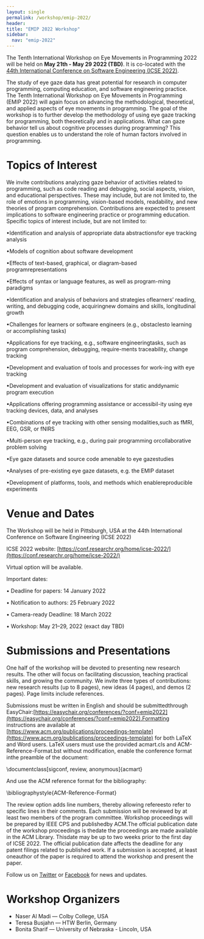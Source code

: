 ```yaml
---
layout: single
permalink: /workshop/emip-2022/
header:
title: "EMIP 2022 Workshop"
sidebar:
  nav: "emip-2022"
---
```


The Tenth International Workshop on Eye Movements in Programming 2022 will be held on **May 21th - May 29 2022 (TBD)**. It is co-located with the [44th International Conference on Software Engineering (ICSE 2022)](https://conf.researchr.org/home/icse-2022/).

The study of eye gaze data has great potential for research in computer programming, computing education, and software engineering practice. The Tenth International Workshop on Eye Movements in Programming (EMIP 2022) will again focus on advancing the methodological, theoretical, and applied aspects of eye movements in programming. The goal of the workshop is to further develop the methodology of using eye gaze tracking for programming, both theoretically and in applications. What can gaze behavior tell us about cognitive processes during programming? This question enables us to understand the role of human factors involved in programming.

# Topics of Interest
We invite contributions analyzing gaze behavior of activities related to programming, such as code reading and debugging, social aspects, vision, and educational perspectives. These may include, but are not limited to, the role of emotions in programming, vision-based models, readability, and new theories of program comprehension. Contributions are expected to present implications to software engineering practice or programming education. Specific topics of interest include, but are not limited to:

•Identification and analysis of appropriate data abstractionsfor eye tracking analysis

•Models of cognition about software development

•Effects of text-based, graphical, or diagram-based programrepresentations

•Effects of syntax or language features, as well as program-ming paradigms

•Identification and analysis of behaviors and strategies oflearners’ reading, writing, and debugging code, acquiringnew domains and skills, longitudinal growth

•Challenges for learners or software engineers (e.g., obstaclesto learning or accomplishing tasks)

•Applications for eye tracking, e.g., software engineeringtasks, such as program comprehension, debugging, require-ments traceability, change tracking

•Development and evaluation of tools and processes for work-ing with eye tracking

•Development and evaluation of visualizations for static anddynamic program execution

•Applications offering programming assistance or accessibil-ity using eye tracking devices, data, and analyses

•Combinations of eye tracking with other sensing modalities,such as fMRI, EEG, GSR, or fNIRS

•Multi-person eye tracking, e.g., during pair programming orcollaborative problem solving

•Eye gaze datasets and source code amenable to eye gazestudies

•Analyses of pre-existing eye gaze datasets, e.g. the EMIP dataset

•Development of platforms, tools, and methods which enablereproducible experiments

# Venue and Dates
The Workshop will be held in Pittsburgh, USA at the 44th International Conference on Software Engineering (ICSE 2022)

ICSE 2022 website: [https://conf.researchr.org/home/icse-2022/](https://conf.researchr.org/home/icse-2022/)

Virtual option will be available.

Important dates:

• Deadline for papers: 14 January 2022

• Notification to authors: 25 February 2022

• Camera-ready Deadline: 18 March 2022

• Workshop: May 21–29, 2022 (exact day TBD)


# Submissions and Presentations
One half of the workshop will be devoted to presenting new research results. The other will focus on facilitating discussion, teaching practical skills, and growing the community. We invite three types of contributions: new research results (up to 8 pages), new ideas (4 pages), and demos (2 pages). Page limits include references.

Submissions must be written in English and should be submittedthrough EasyChair:[https://easychair.org/conferences/?conf=emip2022](https://easychair.org/conferences/?conf=emip2022).Formatting instructions are available at [https://www.acm.org/publications/proceedings-template](https://www.acm.org/publications/proceedings-template) for both LaTeX and Word users. LaTeX users must use the provided acmart.cls and ACM-Reference-Format.bst without modification, enable the conference format inthe preamble of the document:

\documentclass[sigconf, review, anonymous]{acmart}

And use the ACM reference format for the bibliography:

\bibliographystyle{ACM-Reference-Format}

The review option adds line numbers, thereby allowing refereesto refer to specific lines in their comments. Each submission will be reviewed by at least two members of the program committee. Workshop proceedings will be prepared by IEEE CPS and publishedby ACM.The official publication date of the workshop proceedings is thedate the proceedings are made available in the ACM Library. Thisdate may be up to two weeks prior to the first day of ICSE 2022. The official publication date affects the deadline for any patent filings related to published work. If a submission is accepted, at least oneauthor of the paper is required to attend the workshop and present the paper.

Follow us on [Twitter](https://twitter.com/emipws) or [Facebook](https://www.facebook.com/emipws/) for news and updates.

# Workshop Organizers
- Naser Al Madi — Colby College, USA
- Teresa Busjahn — HTW Berlin, Germany
- Bonita Sharif — University of Nebraska - Lincoln, USA
